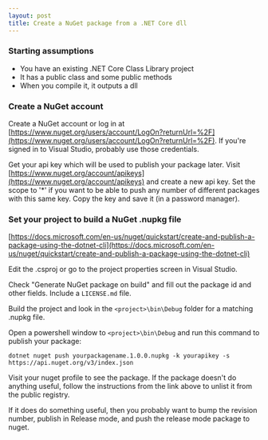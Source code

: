 ```yaml
---
layout: post
title: Create a NuGet package from a .NET Core dll
---
```


### Starting assumptions

* You have an existing .NET Core Class Library project
* It has a public class and some public methods
* When you compile it, it outputs a dll

### Create a NuGet account

Create a NuGet account or log in at [https://www.nuget.org/users/account/LogOn?returnUrl=%2F](https://www.nuget.org/users/account/LogOn?returnUrl=%2F). If you're signed in to Visual Studio, probably use those credentials.

Get your api key which will be used to publish your package later. Visit [https://www.nuget.org/account/apikeys](https://www.nuget.org/account/apikeys) and create a new api key. Set the scope to '*' if you want to be able to push any number of different packages with this same key. Copy the key and save it (in a password manager).

### Set your project to build a NuGet .nupkg file

[https://docs.microsoft.com/en-us/nuget/quickstart/create-and-publish-a-package-using-the-dotnet-cli](https://docs.microsoft.com/en-us/nuget/quickstart/create-and-publish-a-package-using-the-dotnet-cli)

Edit the .csproj or go to the project properties screen in Visual Studio.

Check "Generate NuGet package on build" and fill out the package id and other fields. Include a `LICENSE.md` file.

Build the project and look in the `<project>\bin\Debug` folder for a matching .nupkg file.

Open a powershell window to `<project>\bin\Debug` and run this command to publish your package:

```
dotnet nuget push yourpackagename.1.0.0.nupkg -k yourapikey -s https://api.nuget.org/v3/index.json
```

Visit your nuget profile to see the package. If the package doesn't do anything useful, follow the instructions from the link above to unlist it from the public registry.

If it does do something useful, then you probably want to bump the revision number, publish in Release mode, and push the release mode package to nuget. 
